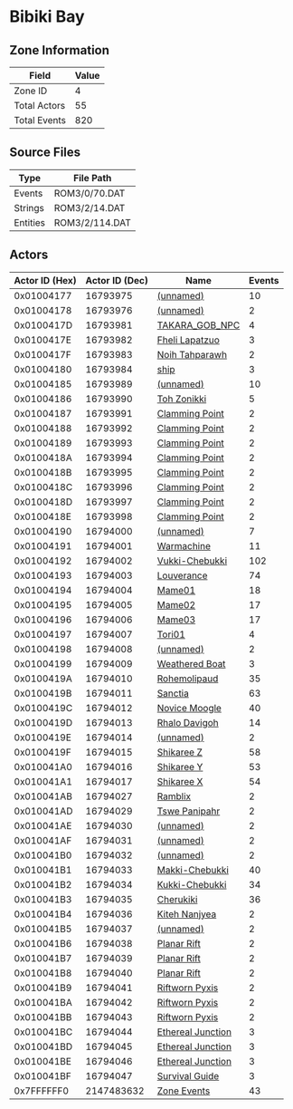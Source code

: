 # Bibiki Bay

## Zone Information

| Field        |   Value |
|--------------|---------|
| Zone ID      |       4 |
| Total Actors |      55 |
| Total Events |     820 |

## Source Files

| Type     | File Path      |
|----------|----------------|
| Events   | ROM3/0/70.DAT  |
| Strings  | ROM3/2/14.DAT  |
| Entities | ROM3/2/114.DAT |

## Actors

| Actor ID (Hex)   |   Actor ID (Dec) | Name                                                       |   Events |
|------------------|------------------|------------------------------------------------------------|----------|
| 0x01004177       |         16793975 | [(unnamed)](./16793975/)                                   |       10 |
| 0x01004178       |         16793976 | [(unnamed)](./16793976/)                                   |        2 |
| 0x0100417D       |         16793981 | [TAKARA_GOB_NPC](./16793981%20-%20TAKARA_GOB_NPC/)         |        4 |
| 0x0100417E       |         16793982 | [Fheli Lapatzuo](./16793982%20-%20Fheli%20Lapatzuo/)       |        3 |
| 0x0100417F       |         16793983 | [Noih Tahparawh](./16793983%20-%20Noih%20Tahparawh/)       |        2 |
| 0x01004180       |         16793984 | [ship](./16793984%20-%20ship/)                             |        3 |
| 0x01004185       |         16793989 | [(unnamed)](./16793989/)                                   |       10 |
| 0x01004186       |         16793990 | [Toh Zonikki](./16793990%20-%20Toh%20Zonikki/)             |        5 |
| 0x01004187       |         16793991 | [Clamming Point](./16793991%20-%20Clamming%20Point/)       |        2 |
| 0x01004188       |         16793992 | [Clamming Point](./16793992%20-%20Clamming%20Point/)       |        2 |
| 0x01004189       |         16793993 | [Clamming Point](./16793993%20-%20Clamming%20Point/)       |        2 |
| 0x0100418A       |         16793994 | [Clamming Point](./16793994%20-%20Clamming%20Point/)       |        2 |
| 0x0100418B       |         16793995 | [Clamming Point](./16793995%20-%20Clamming%20Point/)       |        2 |
| 0x0100418C       |         16793996 | [Clamming Point](./16793996%20-%20Clamming%20Point/)       |        2 |
| 0x0100418D       |         16793997 | [Clamming Point](./16793997%20-%20Clamming%20Point/)       |        2 |
| 0x0100418E       |         16793998 | [Clamming Point](./16793998%20-%20Clamming%20Point/)       |        2 |
| 0x01004190       |         16794000 | [(unnamed)](./16794000/)                                   |        7 |
| 0x01004191       |         16794001 | [Warmachine](./16794001%20-%20Warmachine/)                 |       11 |
| 0x01004192       |         16794002 | [Vukki-Chebukki](./16794002%20-%20Vukki-Chebukki/)         |      102 |
| 0x01004193       |         16794003 | [Louverance](./16794003%20-%20Louverance/)                 |       74 |
| 0x01004194       |         16794004 | [Mame01](./16794004%20-%20Mame01/)                         |       18 |
| 0x01004195       |         16794005 | [Mame02](./16794005%20-%20Mame02/)                         |       17 |
| 0x01004196       |         16794006 | [Mame03](./16794006%20-%20Mame03/)                         |       17 |
| 0x01004197       |         16794007 | [Tori01](./16794007%20-%20Tori01/)                         |        4 |
| 0x01004198       |         16794008 | [(unnamed)](./16794008/)                                   |        2 |
| 0x01004199       |         16794009 | [Weathered Boat](./16794009%20-%20Weathered%20Boat/)       |        3 |
| 0x0100419A       |         16794010 | [Rohemolipaud](./16794010%20-%20Rohemolipaud/)             |       35 |
| 0x0100419B       |         16794011 | [Sanctia](./16794011%20-%20Sanctia/)                       |       63 |
| 0x0100419C       |         16794012 | [Novice Moogle](./16794012%20-%20Novice%20Moogle/)         |       40 |
| 0x0100419D       |         16794013 | [Rhalo Davigoh](./16794013%20-%20Rhalo%20Davigoh/)         |       14 |
| 0x0100419E       |         16794014 | [(unnamed)](./16794014/)                                   |        2 |
| 0x0100419F       |         16794015 | [Shikaree Z](./16794015%20-%20Shikaree%20Z/)               |       58 |
| 0x010041A0       |         16794016 | [Shikaree Y](./16794016%20-%20Shikaree%20Y/)               |       53 |
| 0x010041A1       |         16794017 | [Shikaree X](./16794017%20-%20Shikaree%20X/)               |       54 |
| 0x010041AB       |         16794027 | [Ramblix](./16794027%20-%20Ramblix/)                       |        2 |
| 0x010041AD       |         16794029 | [Tswe Panipahr](./16794029%20-%20Tswe%20Panipahr/)         |        2 |
| 0x010041AE       |         16794030 | [(unnamed)](./16794030/)                                   |        2 |
| 0x010041AF       |         16794031 | [(unnamed)](./16794031/)                                   |        2 |
| 0x010041B0       |         16794032 | [(unnamed)](./16794032/)                                   |        2 |
| 0x010041B1       |         16794033 | [Makki-Chebukki](./16794033%20-%20Makki-Chebukki/)         |       40 |
| 0x010041B2       |         16794034 | [Kukki-Chebukki](./16794034%20-%20Kukki-Chebukki/)         |       34 |
| 0x010041B3       |         16794035 | [Cherukiki](./16794035%20-%20Cherukiki/)                   |       36 |
| 0x010041B4       |         16794036 | [Kiteh Nanjyea](./16794036%20-%20Kiteh%20Nanjyea/)         |        2 |
| 0x010041B5       |         16794037 | [(unnamed)](./16794037/)                                   |        2 |
| 0x010041B6       |         16794038 | [Planar Rift](./16794038%20-%20Planar%20Rift/)             |        2 |
| 0x010041B7       |         16794039 | [Planar Rift](./16794039%20-%20Planar%20Rift/)             |        2 |
| 0x010041B8       |         16794040 | [Planar Rift](./16794040%20-%20Planar%20Rift/)             |        2 |
| 0x010041B9       |         16794041 | [Riftworn Pyxis](./16794041%20-%20Riftworn%20Pyxis/)       |        2 |
| 0x010041BA       |         16794042 | [Riftworn Pyxis](./16794042%20-%20Riftworn%20Pyxis/)       |        2 |
| 0x010041BB       |         16794043 | [Riftworn Pyxis](./16794043%20-%20Riftworn%20Pyxis/)       |        2 |
| 0x010041BC       |         16794044 | [Ethereal Junction](./16794044%20-%20Ethereal%20Junction/) |        3 |
| 0x010041BD       |         16794045 | [Ethereal Junction](./16794045%20-%20Ethereal%20Junction/) |        3 |
| 0x010041BE       |         16794046 | [Ethereal Junction](./16794046%20-%20Ethereal%20Junction/) |        3 |
| 0x010041BF       |         16794047 | [Survival Guide](./16794047%20-%20Survival%20Guide/)       |        3 |
| 0x7FFFFFF0       |       2147483632 | [Zone Events](./Zone%20Events/)                            |       43 |